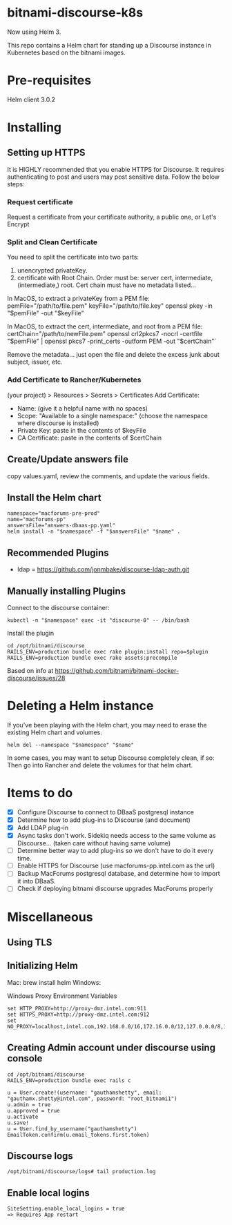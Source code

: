 # bitnami-discourse-k8s
Now using Helm 3.

This repo contains a Helm chart for standing up a Discourse instance in Kubernetes based on the bitnami images.

# Pre-requisites
Helm client 3.0.2

# Installing
## Setting up HTTPS
It is HIGHLY recommended that you enable HTTPS for Discourse. It requires authenticating to post and users may post sensitive data.
Follow the below steps:

### Request certificate
Request a certificate from your certificate authority, a public one, or Let's Encrypt

### Split and Clean Certificate
You need to split the certificate into two parts:
1. unencrypted privateKey.
2. certificate with Root Chain. Order must be: server cert, intermediate, (intermediate,) root. Cert chain must have no metadata listed... 

In MacOS, to extract a privateKey from a PEM file:
    pemFile="/path/to/file.pem"
    keyFile="/path/to/file.key"
    openssl pkey -in "$pemFile" -out "$keyFile"

In MacOS, to extract the cert, intermediate, and root from a PEM file:
    certChain="/path/to/newFile.pem"
    openssl crl2pkcs7 -nocrl -certfile "$pemFile" | openssl pkcs7 -print_certs -outform PEM -out "$certChain"`

Remove the metadata... just open the file and delete the excess junk about subject, issuer, etc.

### Add Certificate to Rancher/Kubernetes
(your project) > Resources > Secrets > Certificates
Add Certificate:
* Name: (give it a helpful name with no spaces)
* Scope: "Available to a single namespace:" (choose the namespace where discourse is installed)
* Private Key: paste in the contents of $keyFile
* CA Certificate: paste in the contents of $certChain

## Create/Update answers file
copy values.yaml, review the comments, and update the various fields.

## Install the Helm chart
    namespace="macforums-pre-prod"
    name="macforums-pp"
    answersFile="answers-dbaas-pp.yaml"
    helm install -n "$namespace" -f "$answersFile" "$name" .

## Recommended Plugins
- ldap = https://github.com/jonmbake/discourse-ldap-auth.git

## Manually installing Plugins
Connect to the discourse container:

    kubectl -n "$namespace" exec -it "discourse-0" -- /bin/bash

Install the plugin

    cd /opt/bitnami/discourse
    RAILS_ENV=production bundle exec rake plugin:install repo=$plugin
    RAILS_ENV=production bundle exec rake assets:precompile

Based on info at https://github.com/bitnami/bitnami-docker-discourse/issues/28


# Deleting a Helm instance
If you've been playing with the Helm chart, you may need to erase the existing Helm chart and volumes.

    helm del --namespace "$namespace" "$name"

In some cases, you may want to setup Discourse completely clean, if so:
Then go into Rancher and delete the volumes for that helm chart.

# Items to do
- [x] Configure Discourse to connect to DBaaS postgresql instance
- [x] Determine how to add plug-ins to Discourse (and document)
- [x] Add LDAP plug-in
- [x] Async tasks don't work. Sidekiq needs access to the same volume as Discourse... (taken care without having same volume)
- [ ] Determine better way to add plug-ins so we don't have to do it every time.
- [ ] Enable HTTPS for Discourse (use macforums-pp.intel.com as the url)
- [ ] Backup MacForums postgresql database, and determine how to import it into DBaaS.
- [ ] Check if deploying bitnami discourse upgrades MacForums properly

# Miscellaneous
## Using TLS

## Initializing Helm
Mac:
    brew install helm
Windows:
    

Windows Proxy Environment Variables

    set HTTP_PROXY=http://proxy-dmz.intel.com:911
    set HTTPS_PROXY=http://proxy-dmz.intel.com:912
    set NO_PROXY=localhost,intel.com,192.168.0.0/16,172.16.0.0/12,127.0.0.0/8,10.0.0.0/8

    
## Creating Admin account under discourse using console

    cd /opt/bitnami/discourse
    RAILS_ENV=production bundle exec rails c

    u = User.create!(username: "gauthamshetty", email: "gauthamx.shetty@intel.com", password: "root_bitnami1")
    u.admin = true
    u.approved = true
    u.activate
    u.save!
    u = User.find_by_username("gauthamshetty")
    EmailToken.confirm(u.email_tokens.first.token)
    
## Discourse logs

    /opt/bitnami/discourse/logs# tail production.log 
    
## Enable local logins

    SiteSetting.enable_local_logins = true  
    => Requires App restart
